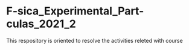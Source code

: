 # F-sica_Experimental_Part-culas_2021_2
This respository is oriented to resolve the activities releted with course
